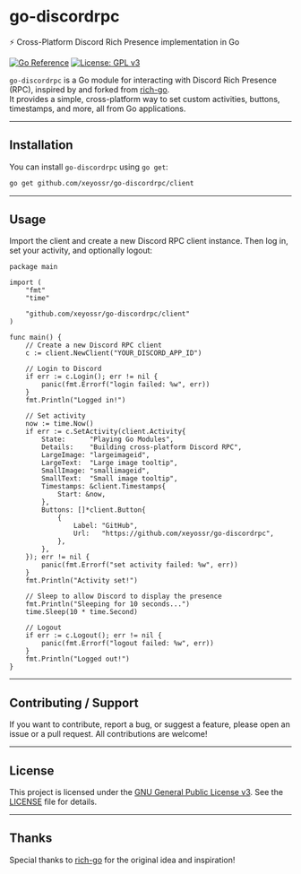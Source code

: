 # go-discordrpc

⚡ Cross-Platform Discord Rich Presence implementation in Go

[![Go Reference](https://pkg.go.dev/badge/github.com/xeyossr/go-discordrpc.svg)](https://pkg.go.dev/github.com/xeyossr/go-discordrpc)
[![License: GPL v3](https://img.shields.io/badge/License-GPLv3-blue.svg)](LICENSE)

`go-discordrpc` is a Go module for interacting with Discord Rich Presence (RPC), inspired by and forked from [rich-go](https://github.com/hugolgst/rich-go).  
It provides a simple, cross-platform way to set custom activities, buttons, timestamps, and more, all from Go applications.

--- 

## Installation

You can install `go-discordrpc` using `go get`:

```bash
go get github.com/xeyossr/go-discordrpc/client
```

---

## Usage

Import the client and create a new Discord RPC client instance. Then log in, set your activity, and optionally logout:

```golang
package main

import (
    "fmt"
    "time"

    "github.com/xeyossr/go-discordrpc/client"
)

func main() {
    // Create a new Discord RPC client
    c := client.NewClient("YOUR_DISCORD_APP_ID")

    // Login to Discord
    if err := c.Login(); err != nil {
        panic(fmt.Errorf("login failed: %w", err))
    }
    fmt.Println("Logged in!")

    // Set activity
    now := time.Now()
    if err := c.SetActivity(client.Activity{
        State:      "Playing Go Modules",
        Details:    "Building cross-platform Discord RPC",
        LargeImage: "largeimageid",
        LargeText:  "Large image tooltip",
        SmallImage: "smallimageid",
        SmallText:  "Small image tooltip",
        Timestamps: &client.Timestamps{
            Start: &now,
        },
        Buttons: []*client.Button{
            {
                Label: "GitHub",
                Url:   "https://github.com/xeyossr/go-discordrpc",
            },
        },
    }); err != nil {
        panic(fmt.Errorf("set activity failed: %w", err))
    }
    fmt.Println("Activity set!")

    // Sleep to allow Discord to display the presence
    fmt.Println("Sleeping for 10 seconds...")
    time.Sleep(10 * time.Second)

    // Logout
    if err := c.Logout(); err != nil {
        panic(fmt.Errorf("logout failed: %w", err))
    }
    fmt.Println("Logged out!")
}
```

--- 

## Contributing / Support

If you want to contribute, report a bug, or suggest a feature, please open an issue or a pull request.
All contributions are welcome!

--- 

## License
This project is licensed under the [GNU General Public License v3](https://opensource.org/license/GPL-3.0). See the [LICENSE](LICENSE) file for details.

---

## Thanks

Special thanks to [rich-go](https://github.com/hugolgst/rich-go) for the original idea and inspiration!
